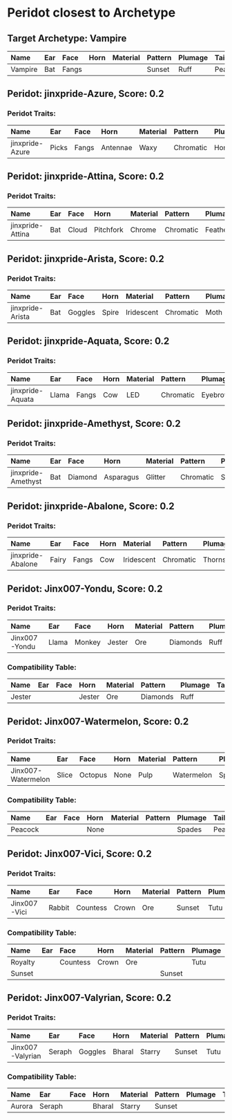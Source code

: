 # Peridot closest to Archetype

## Target Archetype: Vampire
|Name|Ear|Face|Horn|Material|Pattern|Plumage|Tail|
|:--|:--|:--|:--|:--|:--|:--|:--|
|Vampire|Bat|Fangs|||Sunset|Ruff|Peacock|

## Peridot: jinxpride-Azure, Score: 0.2

### Peridot Traits:
|Name|Ear|Face|Horn|Material|Pattern|Plumage|Tail|
|:--|:--|:--|:--|:--|:--|:--|:--|
|jinxpride-Azure|Picks|Fangs|Antennae|Waxy|Chromatic|Horse|Scalloped|

## Peridot: jinxpride-Attina, Score: 0.2

### Peridot Traits:
|Name|Ear|Face|Horn|Material|Pattern|Plumage|Tail|
|:--|:--|:--|:--|:--|:--|:--|:--|
|jinxpride-Attina|Bat|Cloud|Pitchfork|Chrome|Chromatic|Feathers|Cat|

## Peridot: jinxpride-Arista, Score: 0.2

### Peridot Traits:
|Name|Ear|Face|Horn|Material|Pattern|Plumage|Tail|
|:--|:--|:--|:--|:--|:--|:--|:--|
|jinxpride-Arista|Bat|Goggles|Spire|Iridescent|Chromatic|Moth|Wavelength|

## Peridot: jinxpride-Aquata, Score: 0.2

### Peridot Traits:
|Name|Ear|Face|Horn|Material|Pattern|Plumage|Tail|
|:--|:--|:--|:--|:--|:--|:--|:--|
|jinxpride-Aquata|Llama|Fangs|Cow|LED|Chromatic|Eyebrows|Fishbone|

## Peridot: jinxpride-Amethyst, Score: 0.2

### Peridot Traits:
|Name|Ear|Face|Horn|Material|Pattern|Plumage|Tail|
|:--|:--|:--|:--|:--|:--|:--|:--|
|jinxpride-Amethyst|Bat|Diamond|Asparagus|Glitter|Chromatic|Spades|Matrix|

## Peridot: jinxpride-Abalone, Score: 0.2

### Peridot Traits:
|Name|Ear|Face|Horn|Material|Pattern|Plumage|Tail|
|:--|:--|:--|:--|:--|:--|:--|:--|
|jinxpride-Abalone|Fairy|Fangs|Cow|Iridescent|Chromatic|Thorns|Paradise|

## Peridot: Jinx007-Yondu, Score: 0.2

### Peridot Traits:
|Name|Ear|Face|Horn|Material|Pattern|Plumage|Tail|
|:--|:--|:--|:--|:--|:--|:--|:--|
|Jinx007-Yondu|Llama|Monkey|Jester|Ore|Diamonds|Ruff|FracturedButfly|

### Compatibility Table:
|Name|Ear|Face|Horn|Material|Pattern|Plumage|Tail|
|:--|:--|:--|:--|:--|:--|:--|:--|
|Jester|||Jester|Ore|Diamonds|Ruff||

## Peridot: Jinx007-Watermelon, Score: 0.2

### Peridot Traits:
|Name|Ear|Face|Horn|Material|Pattern|Plumage|Tail|
|:--|:--|:--|:--|:--|:--|:--|:--|
|Jinx007-Watermelon|Slice|Octopus|None|Pulp|Watermelon|Spades|Peacock|

### Compatibility Table:
|Name|Ear|Face|Horn|Material|Pattern|Plumage|Tail|
|:--|:--|:--|:--|:--|:--|:--|:--|
|Peacock|||None|||Spades|Peacock|

## Peridot: Jinx007-Vici, Score: 0.2

### Peridot Traits:
|Name|Ear|Face|Horn|Material|Pattern|Plumage|Tail|
|:--|:--|:--|:--|:--|:--|:--|:--|
|Jinx007-Vici|Rabbit|Countess|Crown|Ore|Sunset|Tutu|Fleur|

### Compatibility Table:
|Name|Ear|Face|Horn|Material|Pattern|Plumage|Tail|
|:--|:--|:--|:--|:--|:--|:--|:--|
|Royalty||Countess|Crown|Ore||Tutu||
|Sunset|||||Sunset||Fleur|

## Peridot: Jinx007-Valyrian, Score: 0.2

### Peridot Traits:
|Name|Ear|Face|Horn|Material|Pattern|Plumage|Tail|
|:--|:--|:--|:--|:--|:--|:--|:--|
|Jinx007-Valyrian|Seraph|Goggles|Bharal|Starry|Sunset|Tutu|Fleur|

### Compatibility Table:
|Name|Ear|Face|Horn|Material|Pattern|Plumage|Tail|
|:--|:--|:--|:--|:--|:--|:--|:--|
|Aurora|Seraph||Bharal|Starry|Sunset|||

